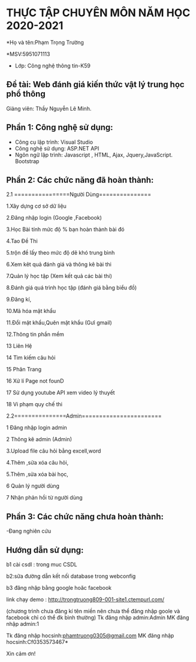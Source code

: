 # THỰC TẬP CHUYÊN MÔN NĂM HỌC 2020-2021
*Họ và tên:Phạm Trọng Trường

*MSV:5951071113     
* Lớp: Công nghệ thông tin-K59

## Đề tài: Web đánh giá kiến thức vật lý trung học phổ thông
Giảng viên: Thầy Nguyễn Lê Minh. 

## Phần 1: Công nghệ sử dụng:
-	Công cụ lập trình: Visual Studio
-	Công nghệ sử dụng: ASP.NET API
-	Ngôn ngữ lập trình:  Javascript , HTML, Ajax, Jquery,JavaScript. Bootstrap

## Phần 2: Các chức năng đã hoàn thành:
2.1 ================Người Dùng===============
 
1.Xây dựng cơ sở dữ liệu

2.Đăng nhập login (Google ,Facebook) 

3.Học Bài tính mức độ % bạn hoàn thành bài đó

4.Tao Đề Thi

5.trộn đề lấy theo mức độ dẽ khó trung bình 

6.Xem kêt quả đánh giá và thông kê bài thi

7.Quản lý học tập (Xem kết quả các bài thi)

8.Đánh giá quá trình học tập (đánh giá bằng biểu đồ)

9.Đăng kí,

10.Mã hóa mật khẩu 

11.Đổi mật khẩu,Quên mật khẩu (Gưỉ gmail)  

12.Thông tin phần mềm

13 Liên Hệ

14 Tìm kiếm câu hỏi

15 Phân Trang 

16 Xử lí Page not founD

17 Sử dụng youtube API xem video lý thuyết

18 Vi phạm quy chế thi



2.2===============Admin=======================

1 Đăng nhập login admin

2 Thông kê admin (Admin)

3.Upload file câu hỏi bằng excell,word 

4.Thêm ,sửa xóa câu hỏi,

5.Thêm ,sửa xóa bài học,

6 Quản lý người dùng 

7 Nhận phản hồi từ người dùng 

## Phần 3: Các chức năng chưa hoàn thành:

-Đang nghiên cứu 

## Hướng dẫn sử dụng:
b1 cài csdl : trong muc CSDL

b2:sữa đường dẫn kết nối database trong webconfig

b3 đăng nhập bằng google hoăc facebook 

link chạy demo : http://trongtruong809-001-site1.ctempurl.com/ 

(chương trình chưa đăng kí tên miền nên chưa thể đăng nhập goole và facebook
chỉ có thể đk bình thường)
Tk đăng nhập admin:Admin
MK đăng nhập admin:1

Tk đăng nhập hocsinh:phamtruong0305@gmail.com
MK đăng nhập hocsinh:Cf0353573467*

Xin cảm ơn!
